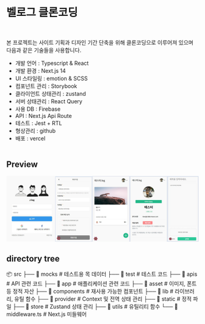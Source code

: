 # 벨로그 클론코딩

<br />

본 프로젝트는 사이트 기획과 디자인 기간 단축을 위해 클론코딩으로 이루어져 있으며 다음과 같은 기술들을 사용합니다.

- 개발 언어 : Typescript & React
- 개발 환경 : Next.js 14
- UI 스타일링 : emotion & SCSS
- 컴포넌트 관리 : Storybook
- 클라이언트 상태관리 : zustand
- 서버 상태관리 : React Query
- 사용 DB : Firebase
- API : Next.js Api Route
- 테스트 : Jest + RTL
- 형상관리 : github
- 배포 : vercel
  <br />
  <br />

## Preview

  <img src="./public/images/preview.jpg" alt="" />

## directory tree

📦 src
├── 📂 mocks # 테스트용 목 데이터
├── 📂 test # 테스트 코드
├── 📂 apis # API 관련 코드
├── 📂 app # 애플리케이션 관련 코드
├── 📂 asset # 이미지, 폰트 등 정적 자산
├── 📂 components # 재사용 가능한 컴포넌트
├── 📂 lib # 라이브러리, 유틸 함수
├── 📂 provider # Context 및 전역 상태 관리
├── 📂 static # 정적 파일
├── 📂 store # Zustand 상태 관리
├── 📂 utils # 유틸리티 함수
└── 📄 middleware.ts # Next.js 미들웨어
